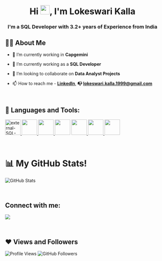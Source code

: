 <h1 align="center">Hi <img src="https://raw.githubusercontent.com/MartinHeinz/MartinHeinz/master/wave.gif" width="30px">, I'm Lokeswari Kalla</h1>
<h3 align="center">I'm a SQL Developer with 3.2+ years of Experience from India</h3>


## 🙋‍♂️ About Me

- 🔭 I’m currently working in **Capgemini**

- 🌱 I’m currently working as a **SQL Developer**

- 👯 I’m looking to collaborate on **Data Analyst Projects**

- 📫 How to reach me -    **[LinkedIn](http://www.linkedin.com/in/lokeswari-kalla/)**,  **:mailbox_with_no_mail: lokeswari.kalla.1999@gmail.com**

<br/>

## 🚀 Languages and Tools:

<p align="left"> 
    <a href="https://www.iso.org/standard/76583.html/" target="_blank"> <img width="50" height="50" src="https://img.icons8.com/external-bearicons-glyph-bearicons/64/external-SQL-file-extension-bearicons-glyph-bearicons.png" alt="external-SQL-file-extension-bearicons-glyph-bearicons"/> </a>
    <a href="https://www.postgresql.org/" target="_blank"> <img width="50" height="50" src="https://img.icons8.com/?size=100&id=38561&format=png&color=000000"/> </a>
    <a href="https://azure.microsoft.com/" target="_blank"> <img width="50" height="50" src="https://img.icons8.com/?size=100&id=VLKafOkk3sBX&format=png&color=000000"/> </a>
    <a href="https://www.python.org/" target="_blank"> <img width="50" height="50" src="https://img.icons8.com/color/48/undefined/python--v1.png"/></a>
    <a href="https://pandas.pydata.org/" target="_blank"> <img width="50" height="50" src="https://img.icons8.com/ios-filled/50/undefined/panda.png"/> </a>
    <!--a href="https://numpy.org/" target="_blank"> <img width="50" height="50" src="https://img.icons8.com/color/48/undefined/numpy.png"/> </a-->
    <a href="https://powerbi.microsoft.com/" target="_blank"> <img width="50" height="50" src="https://img.icons8.com/?size=100&id=Ny0t2MYrJ70p&format=png&color=000000"/> </a>
    <a href="https://github.com/" target="_blank"> <img width="50" height="50" src="https://img.icons8.com/?size=100&id=12599&format=png&color=000000"/> </a>
</p>

<br/>

# 📊 My GitHub Stats!

![GitHub Stats](https://github-readme-stats.vercel.app/api?username=Lokeswari-Kalla&show_icons=true&theme=default)

<br/>

## Connect with me:
<p align="left">

<a href = "http://www.linkedin.com/in/lokeswari-kalla/" target="_blank"><img src="https://img.icons8.com/fluent/48/000000/linkedin.png"/></a>
</p>

<br/>

## ❤ Views and Followers

![Profile Views](https://komarev.com/ghpvc/?username=Lokeswari-Kalla&color=blue)
![GitHub Followers](https://img.shields.io/github/followers/Lokeswari-Kalla?style=social)


